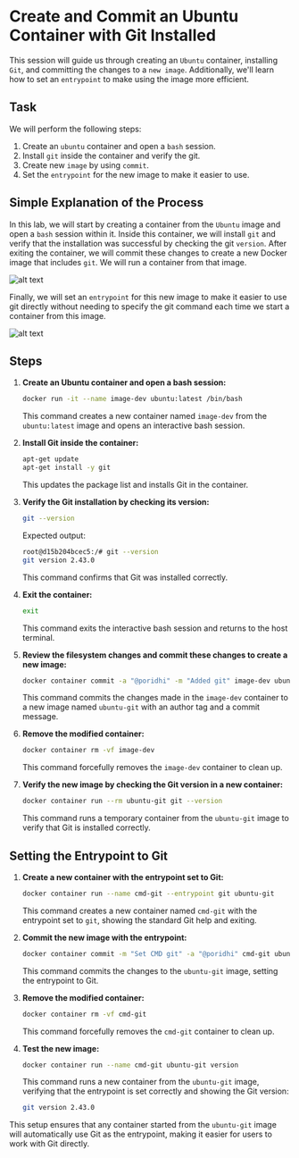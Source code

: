 # Create and Commit an Ubuntu Container with Git Installed

This session will guide us through creating an `Ubuntu` container, installing `Git`, and committing the changes to a `new image`. Additionally, we'll learn how to set an `entrypoint` to make using the image more efficient.

## Task

We will perform the following steps:
1. Create an `ubuntu` container and open a `bash` session.
2. Install `git` inside the container and verify the git.
3. Create new `image` by using `commit`.
4. Set the `entrypoint` for the new image to make it easier to use.

## Simple Explanation of the Process
In this lab, we will start by creating a container from the `Ubuntu` image and open a `bash` session within it. Inside this container, we will install `git` and verify that the installation was successful by checking the git `version`. After exiting the container, we will commit these changes to create a new Docker image that includes `git`. We will run a container from that image.

![alt text](https://github.com/poridhiEng/poridhi-labs/blob/main/Poridhi%20Labs/Docker%20Labs/Docker%20in%20Action/Chapter%2007/2/images/image.png?raw=true)

Finally, we will set an `entrypoint` for this new image to make it easier to use git directly without needing to specify the git command each time we start a container from this image.

![alt text](https://github.com/poridhiEng/poridhi-labs/blob/main/Poridhi%20Labs/Docker%20Labs/Docker%20in%20Action/Chapter%2007/2/images/image-1.png?raw=true)



## Steps

1. **Create an Ubuntu container and open a bash session:**
    ```sh
    docker run -it --name image-dev ubuntu:latest /bin/bash
    ```
    This command creates a new container named `image-dev` from the `ubuntu:latest` image and opens an interactive bash session.

2. **Install Git inside the container:**
    ```sh
    apt-get update
    apt-get install -y git
    ```
    This updates the package list and installs Git in the container.

3. **Verify the Git installation by checking its version:**
    ```sh
    git --version
    ```
    Expected output:
    ```bash
    root@d15b204bcec5:/# git --version
    git version 2.43.0
    ```
    This command confirms that Git was installed correctly.

4. **Exit the container:**
    ```sh
    exit
    ```
    This command exits the interactive bash session and returns to the host terminal.

5. **Review the filesystem changes and commit these changes to create a new image:**
    ```sh
    docker container commit -a "@poridhi" -m "Added git" image-dev ubuntu-git
    ```
    This command commits the changes made in the `image-dev` container to a new image named `ubuntu-git` with an author tag and a commit message.

6. **Remove the modified container:**
    ```sh
    docker container rm -vf image-dev
    ```
    This command forcefully removes the `image-dev` container to clean up.

7. **Verify the new image by checking the Git version in a new container:**

    ```sh
    docker container run --rm ubuntu-git git --version
    ```
    This command runs a temporary container from the `ubuntu-git` image to verify that Git is installed correctly.

## Setting the Entrypoint to Git

1. **Create a new container with the entrypoint set to Git:**
    ```sh
    docker container run --name cmd-git --entrypoint git ubuntu-git
    ```
    This command creates a new container named `cmd-git` with the entrypoint set to `git`, showing the standard Git help and exiting.

2. **Commit the new image with the entrypoint:**
    ```sh
    docker container commit -m "Set CMD git" -a "@poridhi" cmd-git ubuntu-git
    ```
    This command commits the changes to the `ubuntu-git` image, setting the entrypoint to Git.

3. **Remove the modified container:**
    ```sh
    docker container rm -vf cmd-git
    ```
    This command forcefully removes the `cmd-git` container to clean up.

4. **Test the new image:**
    ```sh
    docker container run --name cmd-git ubuntu-git version
    ```
    This command runs a new container from the `ubuntu-git` image, verifying that the entrypoint is set correctly and showing the Git version:
    ```sh
    git version 2.43.0
    ```

This setup ensures that any container started from the `ubuntu-git` image will automatically use Git as the entrypoint, making it easier for users to work with Git directly.